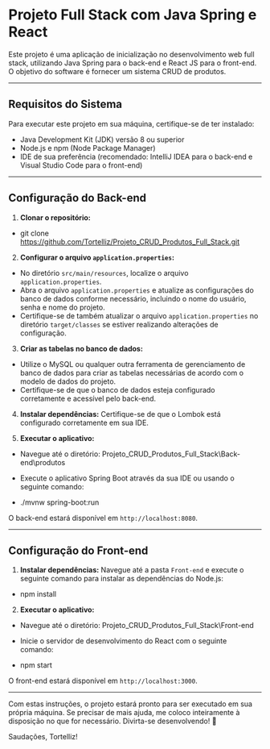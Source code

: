 # Projeto Full Stack com Java Spring e React

Este projeto é uma aplicação de inicialização no desenvolvimento web full stack, utilizando Java Spring para o back-end e React JS para o front-end. O objetivo do software é fornecer um sistema CRUD de produtos.

---

## Requisitos do Sistema

Para executar este projeto em sua máquina, certifique-se de ter instalado:

- Java Development Kit (JDK) versão 8 ou superior
- Node.js e npm (Node Package Manager)
- IDE de sua preferência (recomendado: IntelliJ IDEA para o back-end e Visual Studio Code para o front-end)

---

## Configuração do Back-end

1. **Clonar o repositório:**

- git clone https://github.com/Tortelliz/Projeto_CRUD_Produtos_Full_Stack.git

2. **Configurar o arquivo `application.properties`:**
- No diretório `src/main/resources`, localize o arquivo `application.properties`.
- Abra o arquivo `application.properties` e atualize as configurações do banco de dados conforme necessário, incluindo o nome do usuário, senha e nome do projeto.
- Certifique-se de também atualizar o arquivo `application.properties` no diretório `target/classes` se estiver realizando alterações de configuração.

3. **Criar as tabelas no banco de dados:**
- Utilize o MySQL ou qualquer outra ferramenta de gerenciamento de banco de dados para criar as tabelas necessárias de acordo com o modelo de dados do projeto.
- Certifique-se de que o banco de dados esteja configurado corretamente e acessível pelo back-end.

4. **Instalar dependências:**
Certifique-se de que o Lombok está configurado corretamente em sua IDE.

6. **Executar o aplicativo:**
- Navegue até o diretório: Projeto_CRUD_Produtos_Full_Stack\Back-end\produtos
- Execute o aplicativo Spring Boot através da sua IDE ou usando o seguinte comando:

- ./mvnw spring-boot:run

O back-end estará disponível em `http://localhost:8080`.

---

## Configuração do Front-end

1. **Instalar dependências:**
Navegue até a pasta `Front-end` e execute o seguinte comando para instalar as dependências do Node.js:

- npm install

2. **Executar o aplicativo:**
- Navegue até o diretório: Projeto_CRUD_Produtos_Full_Stack\Front-end
- Inicie o servidor de desenvolvimento do React com o seguinte comando:

- npm start

O front-end estará disponível em `http://localhost:3000`.

---

Com estas instruções, o projeto estará pronto para ser executado em sua própria máquina. Se precisar de mais ajuda, me coloco inteiramente à disposição no que for necessário. Divirta-se desenvolvendo! 🚀

Saudações, Tortelliz!
